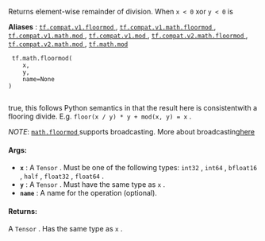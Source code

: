Returns element-wise remainder of division. When  `x < 0`  xor  `y < 0`  is

**Aliases** : [ `tf.compat.v1.floormod` ](/api_docs/python/tf/math/floormod), [ `tf.compat.v1.math.floormod` ](/api_docs/python/tf/math/floormod), [ `tf.compat.v1.math.mod` ](/api_docs/python/tf/math/floormod), [ `tf.compat.v1.mod` ](/api_docs/python/tf/math/floormod), [ `tf.compat.v2.math.floormod` ](/api_docs/python/tf/math/floormod), [ `tf.compat.v2.math.mod` ](/api_docs/python/tf/math/floormod), [ `tf.math.mod` ](/api_docs/python/tf/math/floormod)

```
 tf.math.floormod(
    x,
    y,
    name=None
)
 
```

true, this follows Python semantics in that the result here is consistentwith a flooring divide. E.g.  `floor(x / y) * y + mod(x, y) = x` .

*NOTE*: [ `math.floormod` ](https://tensorflow.google.cn/api_docs/python/tf/math/floormod) supports broadcasting. More about broadcasting[here](http://docs.scipy.org/doc/numpy/user/basics.broadcasting.html)

#### Args:
- **`x`** : A  `Tensor` . Must be one of the following types:  `int32` ,  `int64` ,  `bfloat16` ,  `half` ,  `float32` ,  `float64` .
- **`y`** : A  `Tensor` . Must have the same type as  `x` .
- **`name`** : A name for the operation (optional).


#### Returns:
A  `Tensor` . Has the same type as  `x` .

